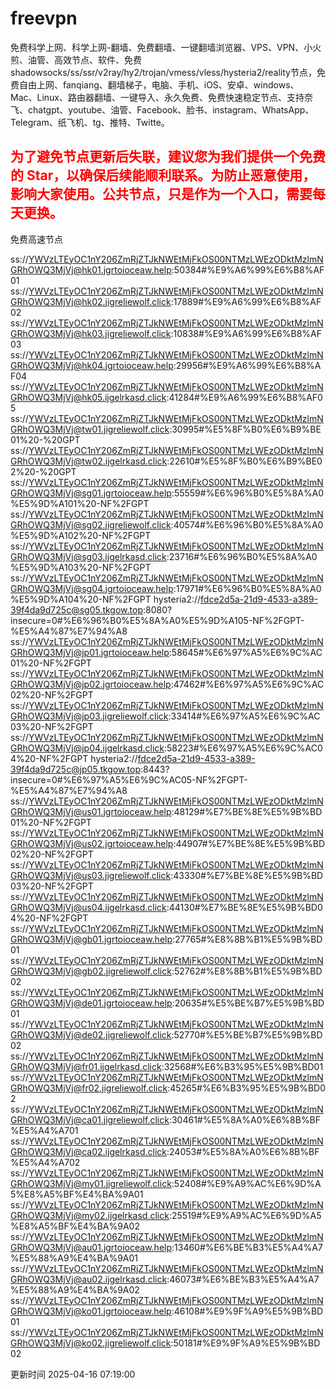 # freevpn

免费科学上网、科学上网-翻墙、免费翻墙、一键翻墙浏览器、VPS、VPN、小火煎、油管、高效节点、软件、免费shadowsocks/ss/ssr/v2ray/hy2/trojan/vmess/vless/hysteria2/reality节点，免费自由上网、fanqiang、翻墙梯子，电脑、手机、iOS、安卓、windows、Mac、Linux、路由器翻墙、一键导入、永久免费、免费快速稳定节点、支持奈飞、chatgpt、youtube、油管、Facebook、脸书、instagram、WhatsApp、Telegram、纸飞机、tg、推特、Twitte。

## <font color="red">为了避免节点更新后失联，建议您为我们提供一个免费的 Star，以确保后续能顺利联系。为防止恶意使用，影响大家使用。公共节点，只是作为一个入口，需要每天更换。</font>

免费高速节点

ss://YWVzLTEyOC1nY206ZmRjZTJkNWEtMjFkOS00NTMzLWEzODktMzlmNGRhOWQ3MjVj@hk01.jgrtoioceaw.help:50384#%E9%A6%99%E6%B8%AF01
ss://YWVzLTEyOC1nY206ZmRjZTJkNWEtMjFkOS00NTMzLWEzODktMzlmNGRhOWQ3MjVj@hk02.jigreliewolf.click:17889#%E9%A6%99%E6%B8%AF02
ss://YWVzLTEyOC1nY206ZmRjZTJkNWEtMjFkOS00NTMzLWEzODktMzlmNGRhOWQ3MjVj@hk03.jigreliewolf.click:10838#%E9%A6%99%E6%B8%AF03
ss://YWVzLTEyOC1nY206ZmRjZTJkNWEtMjFkOS00NTMzLWEzODktMzlmNGRhOWQ3MjVj@hk04.jgrtoioceaw.help:29956#%E9%A6%99%E6%B8%AF04
ss://YWVzLTEyOC1nY206ZmRjZTJkNWEtMjFkOS00NTMzLWEzODktMzlmNGRhOWQ3MjVj@hk05.ijgelrkasd.click:41284#%E9%A6%99%E6%B8%AF05
ss://YWVzLTEyOC1nY206ZmRjZTJkNWEtMjFkOS00NTMzLWEzODktMzlmNGRhOWQ3MjVj@tw01.jigreliewolf.click:30995#%E5%8F%B0%E6%B9%BE01%20-%20GPT
ss://YWVzLTEyOC1nY206ZmRjZTJkNWEtMjFkOS00NTMzLWEzODktMzlmNGRhOWQ3MjVj@tw02.ijgelrkasd.click:22610#%E5%8F%B0%E6%B9%BE02%20-%20GPT
ss://YWVzLTEyOC1nY206ZmRjZTJkNWEtMjFkOS00NTMzLWEzODktMzlmNGRhOWQ3MjVj@sg01.jgrtoioceaw.help:55559#%E6%96%B0%E5%8A%A0%E5%9D%A101%20-NF%2FGPT
ss://YWVzLTEyOC1nY206ZmRjZTJkNWEtMjFkOS00NTMzLWEzODktMzlmNGRhOWQ3MjVj@sg02.jigreliewolf.click:40574#%E6%96%B0%E5%8A%A0%E5%9D%A102%20-NF%2FGPT
ss://YWVzLTEyOC1nY206ZmRjZTJkNWEtMjFkOS00NTMzLWEzODktMzlmNGRhOWQ3MjVj@sg03.ijgelrkasd.click:23716#%E6%96%B0%E5%8A%A0%E5%9D%A103%20-NF%2FGPT
ss://YWVzLTEyOC1nY206ZmRjZTJkNWEtMjFkOS00NTMzLWEzODktMzlmNGRhOWQ3MjVj@sg04.jgrtoioceaw.help:17971#%E6%96%B0%E5%8A%A0%E5%9D%A104%20-NF%2FGPT
hysteria2://fdce2d5a-21d9-4533-a389-39f4da9d725c@sg05.tkgow.top:8080?insecure=0#%E6%96%B0%E5%8A%A0%E5%9D%A105-NF%2FGPT-%E5%A4%87%E7%94%A8
ss://YWVzLTEyOC1nY206ZmRjZTJkNWEtMjFkOS00NTMzLWEzODktMzlmNGRhOWQ3MjVj@jp01.jgrtoioceaw.help:58645#%E6%97%A5%E6%9C%AC01%20-NF%2FGPT
ss://YWVzLTEyOC1nY206ZmRjZTJkNWEtMjFkOS00NTMzLWEzODktMzlmNGRhOWQ3MjVj@jp02.jgrtoioceaw.help:47462#%E6%97%A5%E6%9C%AC02%20-NF%2FGPT
ss://YWVzLTEyOC1nY206ZmRjZTJkNWEtMjFkOS00NTMzLWEzODktMzlmNGRhOWQ3MjVj@jp03.jigreliewolf.click:33414#%E6%97%A5%E6%9C%AC03%20-NF%2FGPT
ss://YWVzLTEyOC1nY206ZmRjZTJkNWEtMjFkOS00NTMzLWEzODktMzlmNGRhOWQ3MjVj@jp04.ijgelrkasd.click:58223#%E6%97%A5%E6%9C%AC04%20-NF%2FGPT
hysteria2://fdce2d5a-21d9-4533-a389-39f4da9d725c@jp05.tkgow.top:8443?insecure=0#%E6%97%A5%E6%9C%AC05-NF%2FGPT-%E5%A4%87%E7%94%A8
ss://YWVzLTEyOC1nY206ZmRjZTJkNWEtMjFkOS00NTMzLWEzODktMzlmNGRhOWQ3MjVj@us01.jgrtoioceaw.help:48129#%E7%BE%8E%E5%9B%BD01%20-NF%2FGPT
ss://YWVzLTEyOC1nY206ZmRjZTJkNWEtMjFkOS00NTMzLWEzODktMzlmNGRhOWQ3MjVj@us02.jgrtoioceaw.help:44907#%E7%BE%8E%E5%9B%BD02%20-NF%2FGPT
ss://YWVzLTEyOC1nY206ZmRjZTJkNWEtMjFkOS00NTMzLWEzODktMzlmNGRhOWQ3MjVj@us03.jigreliewolf.click:43330#%E7%BE%8E%E5%9B%BD03%20-NF%2FGPT
ss://YWVzLTEyOC1nY206ZmRjZTJkNWEtMjFkOS00NTMzLWEzODktMzlmNGRhOWQ3MjVj@us04.ijgelrkasd.click:44130#%E7%BE%8E%E5%9B%BD04%20-NF%2FGPT
ss://YWVzLTEyOC1nY206ZmRjZTJkNWEtMjFkOS00NTMzLWEzODktMzlmNGRhOWQ3MjVj@gb01.jgrtoioceaw.help:27765#%E8%8B%B1%E5%9B%BD01
ss://YWVzLTEyOC1nY206ZmRjZTJkNWEtMjFkOS00NTMzLWEzODktMzlmNGRhOWQ3MjVj@gb02.jigreliewolf.click:52762#%E8%8B%B1%E5%9B%BD02
ss://YWVzLTEyOC1nY206ZmRjZTJkNWEtMjFkOS00NTMzLWEzODktMzlmNGRhOWQ3MjVj@de01.jgrtoioceaw.help:20635#%E5%BE%B7%E5%9B%BD01
ss://YWVzLTEyOC1nY206ZmRjZTJkNWEtMjFkOS00NTMzLWEzODktMzlmNGRhOWQ3MjVj@de02.jigreliewolf.click:52770#%E5%BE%B7%E5%9B%BD02
ss://YWVzLTEyOC1nY206ZmRjZTJkNWEtMjFkOS00NTMzLWEzODktMzlmNGRhOWQ3MjVj@fr01.ijgelrkasd.click:32568#%E6%B3%95%E5%9B%BD01
ss://YWVzLTEyOC1nY206ZmRjZTJkNWEtMjFkOS00NTMzLWEzODktMzlmNGRhOWQ3MjVj@fr02.jigreliewolf.click:45265#%E6%B3%95%E5%9B%BD02
ss://YWVzLTEyOC1nY206ZmRjZTJkNWEtMjFkOS00NTMzLWEzODktMzlmNGRhOWQ3MjVj@ca01.jigreliewolf.click:30461#%E5%8A%A0%E6%8B%BF%E5%A4%A701
ss://YWVzLTEyOC1nY206ZmRjZTJkNWEtMjFkOS00NTMzLWEzODktMzlmNGRhOWQ3MjVj@ca02.ijgelrkasd.click:24053#%E5%8A%A0%E6%8B%BF%E5%A4%A702
ss://YWVzLTEyOC1nY206ZmRjZTJkNWEtMjFkOS00NTMzLWEzODktMzlmNGRhOWQ3MjVj@my01.jigreliewolf.click:52408#%E9%A9%AC%E6%9D%A5%E8%A5%BF%E4%BA%9A01
ss://YWVzLTEyOC1nY206ZmRjZTJkNWEtMjFkOS00NTMzLWEzODktMzlmNGRhOWQ3MjVj@my02.ijgelrkasd.click:25519#%E9%A9%AC%E6%9D%A5%E8%A5%BF%E4%BA%9A02
ss://YWVzLTEyOC1nY206ZmRjZTJkNWEtMjFkOS00NTMzLWEzODktMzlmNGRhOWQ3MjVj@au01.jgrtoioceaw.help:13460#%E6%BE%B3%E5%A4%A7%E5%88%A9%E4%BA%9A01
ss://YWVzLTEyOC1nY206ZmRjZTJkNWEtMjFkOS00NTMzLWEzODktMzlmNGRhOWQ3MjVj@au02.ijgelrkasd.click:46073#%E6%BE%B3%E5%A4%A7%E5%88%A9%E4%BA%9A02
ss://YWVzLTEyOC1nY206ZmRjZTJkNWEtMjFkOS00NTMzLWEzODktMzlmNGRhOWQ3MjVj@ko01.jgrtoioceaw.help:46108#%E9%9F%A9%E5%9B%BD01
ss://YWVzLTEyOC1nY206ZmRjZTJkNWEtMjFkOS00NTMzLWEzODktMzlmNGRhOWQ3MjVj@ko02.jigreliewolf.click:50181#%E9%9F%A9%E5%9B%BD02


更新时间 2025-04-16 07:19:00